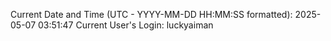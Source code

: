 Current Date and Time (UTC - YYYY-MM-DD HH:MM:SS formatted): 2025-05-07 03:51:47
Current User's Login: luckyaiman
